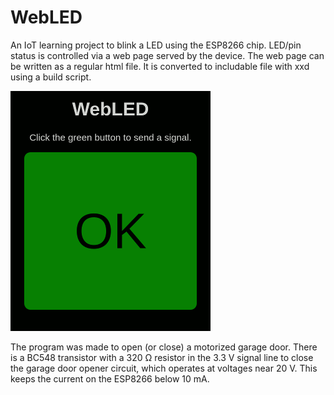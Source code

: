 # WebLED

An IoT learning project to blink a LED using the ESP8266 chip. LED/pin status is controlled via a web page served by the device. The web page can be written as a regular html file. It is converted to includable file with xxd using a build script.

![Screenshot](screenshot.png)

The program was made to open (or close) a motorized garage door. There is a BC548 transistor with a 320 Ω resistor in the 3.3 V signal line to close the garage door opener circuit, which operates at voltages near 20 V. This keeps the current on the ESP8266 below 10 mA.
